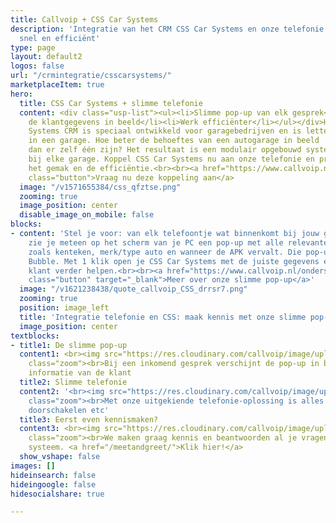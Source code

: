 ```yaml
---
title: Callvoip + CSS Car Systems
description: 'Integratie van het CRM CSS Car Systems en onze telefonie: makkelijk,
  snel en efficiënt'
type: page
layout: default2
logos: false
url: "/crmintegratie/csscarsystems/"
marketplaceItem: true
hero:
  title: CSS Car Systems + slimme telefonie
  content: <div class="usp-list"><ul><li>Slimme pop-up van elk gesprek</li><li>Direct
    de klantgegevens in beeld</li><li>Werk efficiënter</li></ul></div>Het CSS Car
    Systems CRM is speciaal ontwikkeld voor garagebedrijven en is letterlijk ontstaan
    in een garage. Hoe beter de behoeftes van een autogarage in beeld       krijgen
    dan er zelf één zijn? Het resultaat is een modulair opgebouwd systeem wat past
    bij elke garage. Koppel CSS Car Systems nu aan onze telefonie en profiteer van
    het gemak en de efficiëntie.<br><br><a href="https://www.callvoip.nl/aanvragen/voip-cti/"
    class="button">Vraag nu deze koppeling aan</a>
  image: "/v1571655384/css_qfztse.png"
  zooming: true
  image_position: center
  disable_image_on_mobile: false
blocks:
- content: 'Stel je voor: van elk telefoontje wat binnenkomt bij jouw garagebedrijf
    zie je meteen op het scherm van je PC een pop-up met alle relevante klantgegevens
    zoals kenteken, merk/type auto en wanneer de APK vervalt. Die pop-up noemen wij
    Bubble. Met 1 klik open je CSS Car Systems met de juiste gegevens en kun je de
    klant verder helpen.<br><br><a href="https://www.callvoip.nl/ondersteuning/integraties/bubble/"
    class="button" target="_blank">Meer over onze slimme pop-up</a>'
  image: "/v1621238438/quote_callvoip_CSS_drrsr7.png"
  zooming: true
  position: image_left
  title: 'Integratie telefonie en CSS: maak kennis met onze slimme pop-up'
  image_position: center
textblocks:
- title1: De slimme pop-up
  content1: <br><img src="https://res.cloudinary.com/callvoip/image/upload/v1620376012/screencss_qr87bb.png"
    class="zoom"><br>Bij een inkomend gesprek verschijnt de pop-up in beeld met de
    informatie van de klant
  title2: Slimme telefonie
  content2: '<br><img src="https://res.cloudinary.com/callvoip/image/upload/v1572604004/screencentrale_fkimug.png"
    class="zoom"><br>Met onze uitgekiende telefonie-oplossing is alles mogelijk: keuzemenu,
    doorschakelen etc'
  title3: Eerst even kennismaken?
  content3: <br><img src="https://res.cloudinary.com/callvoip/image/upload/v1620376012/greet_ecc1x3.png"
    class="zoom"><br>We maken graag kennis en beantwoorden al je vragen over ons mooie
    systeem. <a href="/meetandgreet/">Klik hier!</a>
  show_vshape: false
images: []
hideinsearch: false
hideingoogle: false
hidesocialshare: true

---
```

